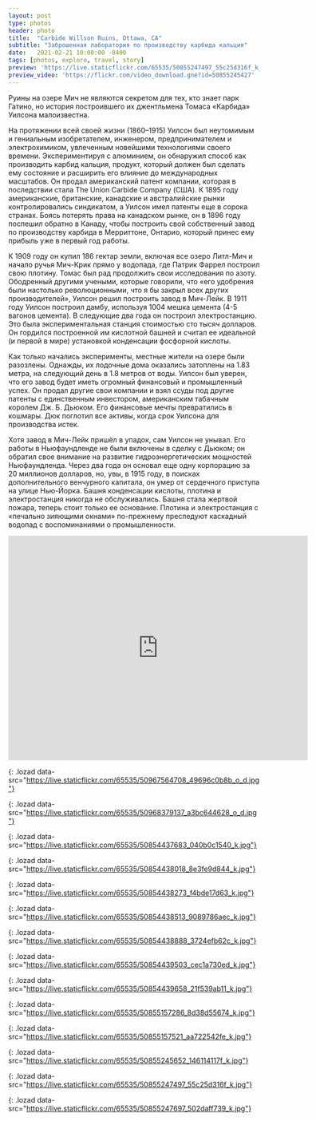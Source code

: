 ```yaml
---
layout: post
type: photos
header: photo
title:  "Carbide Willson Ruins, Ottawa, CA"
subtitle: "Заброшенная лаборатория по производству карбида кальция"
date:   2021-02-21 10:00:00 -0400
tags: [photos, explore, travel, story]
preview: 'https://live.staticflickr.com/65535/50855247497_55c25d316f_k_d.jpg'
preview_video: 'https://flickr.com/video_download.gne?id=50855245427'
---
```


Руины на озере Мич не являются секретом для тех, кто знает парк Гатино, но история построившего их джентльмена Томаса «Карбида» Уилсона малоизвестна.

На протяжении всей своей жизни (1860–1915) Уилсон был неутомимым и гениальным изобретателем, инженером, предпринимателем и электрохимиком, увлеченным новейшими технологиями своего времени. Экспериментируя с алюминием, он обнаружил способ как производить карбид кальция, продукт, который должен был сделать ему состояние и расширить его влияние до международных масштабов. Он продал американский патент компании, которая в последствии стала The Union Carbide Company (США). К 1895 году американские, британские, канадские и австралийские рынки контролировались синдикатом, а Уилсон имел патенты еще в сорока странах. Боясь потерять права на канадском рынке, он в 1896 году поспешил обратно в Канаду, чтобы построить свой собственный завод по производству карбида в Мерриттоне, Онтарио, который принес ему прибыль уже в первый год работы.

К 1909 году он купил 186 гектар земли, включая все озеро Литл-Мич и начало ручья Мич-Крик прямо у водопада, где Патрик Фаррел построил свою плотину. Томас был рад продолжить свои исследования по азоту. Ободренный другими учеными, которые говорили, что «его удобрения были настолько революционными, что я бы закрыл всех других производителей», Уилсон решил построить завод в Мич-Лейк. В 1911 году Уилсон построил дамбу, используя 1004 мешка цемента (4-5 вагонов цемента). В следующие два года он построил электростанцию. Это была экспериментальная станция стоимостью сто тысяч долларов. Он гордился построенной им кислотной башней и считал ее идеальной (и первой в мире) установкой конденсации фосфорной кислоты.

Как только начались эксперименты, местные жители на озере были разозлены. Однажды, их лодочные дома оказались затоплены на 1.83 метра, на следующий день в 1.8 метров от воды. Уилсон был уверен, что его завод будет иметь огромный финансовый и промышленный успех. Он продал другие свои компании и взял ссуды под другие патенты с единственным инвестором, американским табачным королем Дж. Б. Дьюком. Его финансовые мечты превратились в кошмары. Дюк поглотил все активы, когда срок Уилсона для производства истек.

Хотя завод в Мич-Лейк пришёл в упадок, сам Уилсон не унывал. Его работы в Ньюфаундленде не были включены в сделку с Дьюком; он обратил свое внимание на развитие гидроэнергетических мощностей Ньюфаундленда. Через два года он основал еще одну корпорацию за 20 миллионов долларов, но, увы, в 1915 году, в поисках дополнительного венчурного капитала, он умер от сердечного приступа на улице Нью-Йорка. Башня конденсации кислоты, плотина и электростанция никогда не обслуживались. Башня стала жертвой пожара, теперь стоит только ее основание. Плотина и электростанция с «печально зияющими окнами» по-прежнему преследуют каскадный водопад с воспоминаниями о промышленности.

<iframe src="https://www.google.com/maps/embed?pb=!1m14!1m12!1m3!1d2437.983543764947!2d-75.86838482632503!3d45.53857385842127!2m3!1f0!2f0!3f0!3m2!1i1024!2i768!4f13.1!5e1!3m2!1sen!2sca!4v1613965817133!5m2!1sen!2sca" width="600" height="450" frameborder="0" style="border:0" allowfullscreen="" loading="lazy" class="post-map"></iframe>

![](){: .lozad data-src="https://live.staticflickr.com/65535/50967564708_49696c0b8b_o_d.jpg"}

![](){: .lozad data-src="https://live.staticflickr.com/65535/50968379137_a3bc644628_o_d.jpg"}

![](){: .lozad data-src="https://live.staticflickr.com/65535/50854437683_040b0c1540_k.jpg"}

![](){: .lozad data-src="https://live.staticflickr.com/65535/50854438018_8e3fe9d844_k.jpg"}

![](){: .lozad data-src="https://live.staticflickr.com/65535/50854438273_f4bde17d63_k.jpg"}

![](){: .lozad data-src="https://live.staticflickr.com/65535/50854438513_9089786aec_k.jpg"}

![](){: .lozad data-src="https://live.staticflickr.com/65535/50854438888_3724efb62c_k.jpg"}

![](){: .lozad data-src="https://live.staticflickr.com/65535/50854439503_cec1a730ed_k.jpg"}

![](){: .lozad data-src="https://live.staticflickr.com/65535/50854439658_21f539ab11_k.jpg"}

![](){: .lozad data-src="https://live.staticflickr.com/65535/50855157286_8d38d55674_k.jpg"}

![](){: .lozad data-src="https://live.staticflickr.com/65535/50855157521_aa722542fe_k.jpg"}

![](){: .lozad data-src="https://live.staticflickr.com/65535/50855245652_146114117f_k.jpg"}

![](){: .lozad data-src="https://live.staticflickr.com/65535/50855247497_55c25d316f_k.jpg"}

![](){: .lozad data-src="https://live.staticflickr.com/65535/50855247697_502daff739_k.jpg"}

